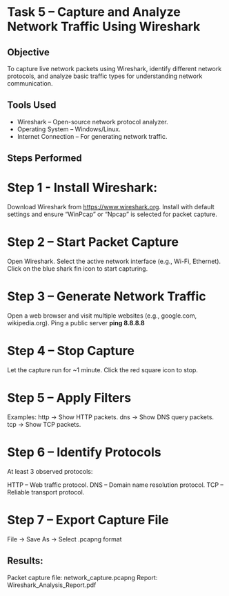 # Task 5 – Capture and Analyze Network Traffic Using Wireshark

## Objective
To capture live network packets using Wireshark, identify different network protocols, and analyze basic traffic types for understanding network communication.

## Tools Used

- Wireshark – Open-source network protocol analyzer.
- Operating System – Windows/Linux.
- Internet Connection – For generating network traffic.

## Steps Performed

# Step 1 - Install Wireshark:
Download Wireshark from https://www.wireshark.org.
Install with default settings and ensure “WinPcap” or “Npcap” is selected for packet capture.

# Step 2 – Start Packet Capture
Open Wireshark.
Select the active network interface (e.g., Wi-Fi, Ethernet).
Click on the blue shark fin icon to start capturing.

# Step 3 – Generate Network Traffic
Open a web browser and visit multiple websites (e.g., google.com, wikipedia.org).
Ping a public server
**ping 8.8.8.8**

# Step 4 – Stop Capture

Let the capture run for ~1 minute.
Click the red square icon to stop.

# Step 5 – Apply Filters

Examples:
http → Show HTTP packets.
dns → Show DNS query packets.
tcp → Show TCP packets.

# Step 6 – Identify Protocols
At least 3 observed protocols:

HTTP – Web traffic protocol.
DNS – Domain name resolution protocol.
TCP – Reliable transport protocol.

# Step 7 – Export Capture File

File → Save As → Select .pcapng format

## Results:
Packet capture file: network_capture.pcapng
Report: Wireshark_Analysis_Report.pdf

